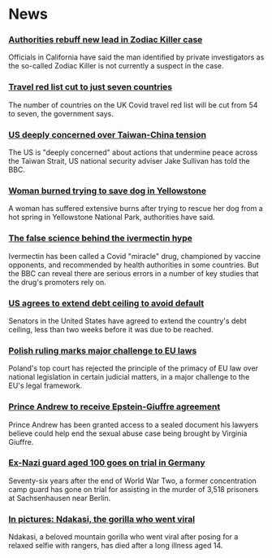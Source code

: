 # News
### [Authorities rebuff new lead in Zodiac Killer case](https://www.bbc.com/news/world-us-canada-58837900)
Officials in California have said the man identified by private investigators as the so-called Zodiac Killer is not currently a suspect in the case.
### [Travel red list cut to just seven countries](https://www.bbc.com/news/uk-58833088)
The number of countries on the UK Covid travel red list will be cut from 54 to seven, the government says.
### [US deeply concerned over Taiwan-China tension](https://www.bbc.com/news/world-us-canada-58837432)
The US is "deeply concerned" about actions that undermine peace across the Taiwan Strait, US national security adviser Jake Sullivan has told the BBC. 
### [Woman burned trying to save dog in Yellowstone](https://www.bbc.com/news/world-us-canada-58836528)
A woman has suffered extensive burns after trying to rescue her dog from a hot spring in Yellowstone National Park, authorities have said. 
### [The false science behind the ivermectin hype](https://www.bbc.com/news/health-58170809)
Ivermectin has been called a Covid "miracle" drug, championed by vaccine opponents, and recommended by health authorities in some countries. But the BBC can reveal there are serious errors in a number of key studies that the drug's promoters rely on.
### [US agrees to extend debt ceiling to avoid default](https://www.bbc.com/news/world-us-canada-58835517)
Senators in the United States have agreed to extend the country's debt ceiling, less than two weeks before it was due to be reached.
### [Polish ruling marks major challenge to EU laws](https://www.bbc.com/news/world-europe-58835758)
Poland's top court has rejected the principle of the primacy of EU law over national legislation in certain judicial matters, in a major challenge to the EU's legal framework.
### [Prince Andrew to receive Epstein-Giuffre agreement](https://www.bbc.com/news/uk-58823289)
Prince Andrew has been granted access to a sealed document his lawyers believe could help end the sexual abuse case being brought by Virginia Giuffre.
### [Ex-Nazi guard aged 100 goes on trial in Germany](https://www.bbc.com/news/world-europe-58826189)
Seventy-six years after the end of World War Two, a former concentration camp guard has gone on trial for assisting in the murder of 3,518 prisoners at Sachsenhausen near Berlin.
### [In pictures: Ndakasi, the gorilla who went viral](https://www.bbc.com/news/world-africa-58826986)
Ndakasi, a beloved mountain gorilla who went viral after posing for a relaxed selfie with rangers, has died after a long illness aged 14.
